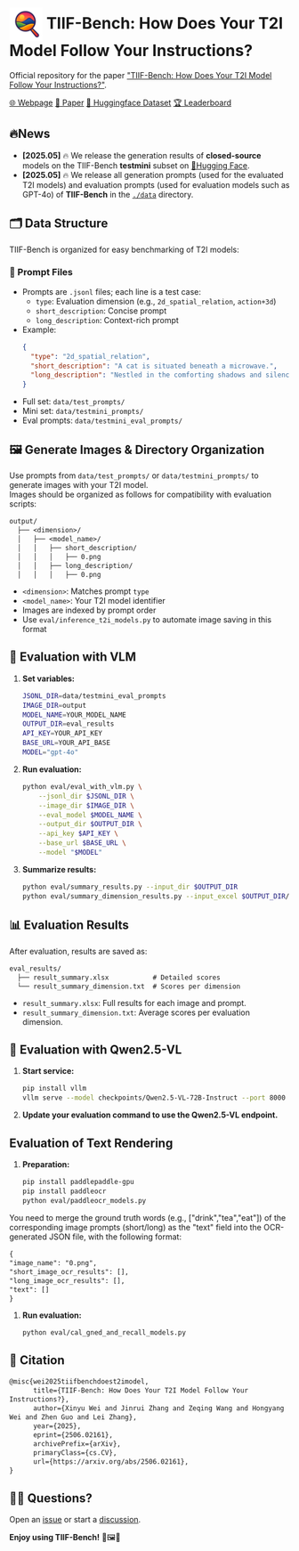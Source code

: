 # <img src="assets/logo_transparent_bg.png" width="60px" align="center"> TIIF-Bench: How Does Your T2I Model Follow Your Instructions?

Official repository for the paper ["TIIF-Bench: How Does Your T2I Model Follow Your Instructions?"](https://www.arxiv.org/abs/2506.02161).

[🌐 Webpage](https://a113n-w3i.github.io/TIIF_Bench/) [📖 Paper](https://www.arxiv.org/abs/2506.02161) [🤗 Huggingface Dataset](https://huggingface.co/datasets/A113NW3I/TIIF-Bench-Data) [🏆 Leaderboard](https://a113n-w3i.github.io/TIIF_Bench/#leaderboard)

## 🔥News
- **[2025.05]** 🔥 We release the generation results of **closed-source** models on the TIIF-Bench **testmini** subset on [🤗Hugging Face](https://huggingface.co/datasets/A113NW3I/TIIF-Bench-Data).
- **[2025.05]** 🔥 We release all generation prompts (used for the evaluated T2I models) and evaluation prompts (used for evaluation models such as GPT-4o) of **TIIF-Bench** in the [`./data`](./prompts) directory.

## 🗂️ Data Structure

TIIF-Bench is organized for easy benchmarking of T2I models:

### 📑 Prompt Files

- Prompts are `.jsonl` files; each line is a test case:
  - `type`: Evaluation dimension (e.g., `2d_spatial_relation`, `action+3d`)
  - `short_description`: Concise prompt
  - `long_description`: Context-rich prompt
- Example:
  ```json
  {
    "type": "2d_spatial_relation",
    "short_description": "A cat is situated beneath a microwave.",
    "long_description": "Nestled in the comforting shadows and silence of the kitchen, the sleek and graceful form of a cat is quietly positioned beneath the looming and functional structure of the microwave, its presence both enigmatic and serene."
  }
  ```
- Full set: `data/test_prompts/`
- Mini set: `data/testmini_prompts/`
- Eval prompts: `data/testmini_eval_prompts/`

## 🖼️ Generate Images & Directory Organization

Use prompts from `data/test_prompts/` or `data/testmini_prompts/` to generate images with your T2I model.  
Images should be organized as follows for compatibility with evaluation scripts:

```
output/
  ├── <dimension>/
  │   ├── <model_name>/
  │   │   ├── short_description/
  │   │   │   ├── 0.png
  │   │   ├── long_description/
  │   │   │   ├── 0.png
```
- `<dimension>`: Matches prompt `type`
- `<model_name>`: Your T2I model identifier
- Images are indexed by prompt order
- Use `eval/inference_t2i_models.py` to automate image saving in this format

## 🧪 Evaluation with VLM

1. **Set variables:**
   ```bash
   JSONL_DIR=data/testmini_eval_prompts
   IMAGE_DIR=output
   MODEL_NAME=YOUR_MODEL_NAME
   OUTPUT_DIR=eval_results
   API_KEY=YOUR_API_KEY
   BASE_URL=YOUR_API_BASE
   MODEL="gpt-4o"
   ```

2. **Run evaluation:**
   ```bash
   python eval/eval_with_vlm.py \
       --jsonl_dir $JSONL_DIR \
       --image_dir $IMAGE_DIR \
       --eval_model $MODEL_NAME \
       --output_dir $OUTPUT_DIR \
       --api_key $API_KEY \
       --base_url $BASE_URL \
       --model "$MODEL"
   ```

3. **Summarize results:**
   ```bash
   python eval/summary_results.py --input_dir $OUTPUT_DIR
   python eval/summary_dimension_results.py --input_excel $OUTPUT_DIR/result_summary.xlsx --output_txt $OUTPUT_DIR/result_summary_dimension.txt
   ```

## 📊 Evaluation Results

After evaluation, results are saved as:
```
eval_results/
  ├── result_summary.xlsx           # Detailed scores
  └── result_summary_dimension.txt  # Scores per dimension
```
- `result_summary.xlsx`: Full results for each image and prompt.
- `result_summary_dimension.txt`: Average scores per evaluation dimension.

## 🤖 Evaluation with Qwen2.5-VL

1. **Start service:**
   ```bash
   pip install vllm
   vllm serve --model checkpoints/Qwen2.5-VL-72B-Instruct --port 8000 --host 0.0.0.0 --dtype bfloat16
   ```
2. **Update your evaluation command to use the Qwen2.5-VL endpoint.**

##  Evaluation of Text Rendering

1. **Preparation:**
   ```bash
   pip install paddlepaddle-gpu
   pip install paddleocr
   python eval/paddleocr_models.py
   ```
  You need to merge the ground truth words (e.g., ["drink","tea","eat"]) of the corresponding image prompts (short/long) as the "text" field into the OCR-generated JSON file, with the following format:
   ```
  {
  "image_name": "0.png",
  "short_image_ocr_results": [],
  "long_image_ocr_results": [],
  "text": []
  }
   ```
1. **Run evaluation:**
   ```bash
   python eval/cal_gned_and_recall_models.py
   ```

## 📣 Citation

```
@misc{wei2025tiifbenchdoest2imodel,
      title={TIIF-Bench: How Does Your T2I Model Follow Your Instructions?}, 
      author={Xinyu Wei and Jinrui Zhang and Zeqing Wang and Hongyang Wei and Zhen Guo and Lei Zhang},
      year={2025},
      eprint={2506.02161},
      archivePrefix={arXiv},
      primaryClass={cs.CV},
      url={https://arxiv.org/abs/2506.02161}, 
}
```

## 🙋‍♂️ Questions?

Open an [issue](https://github.com/A113N-W3I/TIIF-Bench/issues) or start a [discussion](https://github.com/A113N-W3I/TIIF-Bench/discussions).

**Enjoy using TIIF-Bench!** 🚀🖼️🤖
